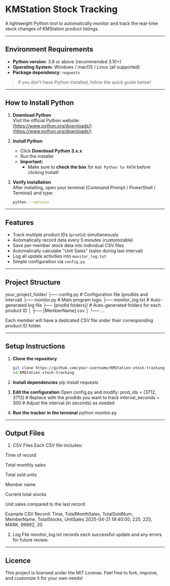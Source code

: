 # KMStation Stock Tracking

A lightweight Python tool to automatically monitor and track the real-time stock changes of KMStation product listings.

---

## Environment Requirements

- **Python version**: 3.8 or above (recommended 3.10+)
- **Operating System**: Windows / macOS / Linux (all supported)
- **Package dependency**: `requests`

>  If you don't have Python installed, follow the quick guide below!

---

## How to Install Python

1. **Download Python**  
   Visit the official Python website:  
    [https://www.python.org/downloads/](https://www.python.org/downloads/)

2. **Install Python**
   - Click **Download Python 3.x.x**
   - Run the installer
   - **Important:**  
     -  Make sure to **check the box** for `Add Python to PATH` before clicking Install!
   
3. **Verify installation**  
   After installing, open your terminal (Command Prompt / PowerShell / Terminal) and type:

   ```bash
   python --version

---

## Features

- Track multiple product IDs (`prodId`) simultaneously
- Automatically record data every 5 minutes (customizable)
- Save per-member stock data into individual CSV files
- Automatically calculate "Unit Sales" (sales during last interval)
- Log all update activities into `monitor_log.txt`
- Simple configuration via `config.py`

---

## Project Structure

your_project_folder/ 
    ├── config.py # Configuration file (prodIds and interval) 
    ├── monitor.py # Main program logic 
    ├── monitor_log.txt # Auto-generated log file 
    ├── [prodId folders]/ # Auto-generated folders for each product ID │ 
        ├── [MemberName].csv 
            │ └── ...


Each member will have a dedicated CSV file under their corresponding product ID folder.

---

## Setup Instructions

1. **Clone the repository**
   
   ```bash
   git clone https://github.com/your-username/KMStation-stock-tracking.git
   cd KMStation-stock-tracking

2. **Install dependencies**
    pip install requests

3. **Edit the configuration**
    Open config.py and modify:
    prod_ids = [3712, 3713]  # Replace with the prodIds you want to track
    interval_seconds = 300   # Adjust the interval (in seconds) as needed

4. **Run the tracker in the terminal**
    python monitor.py

---

## Output Files

1. CSV Files
Each CSV file includes:

Time of record

Total monthly sales

Total sold units

Member name

Current total stocks

Unit sales compared to the last record

Example CSV Record:
Time,                    TotalMonthSales,    TotalSoldNum,   MemberName, TotalStocks,    UnitSales
2025-04-21 19:40:00,     225,                225,            MARK,       99992,          20

2. Log File
monitor_log.txt records each successful update and any errors for future review.

---

## Licence
This project is licensed under the MIT License.
Feel free to fork, improve, and customize it for your own needs!